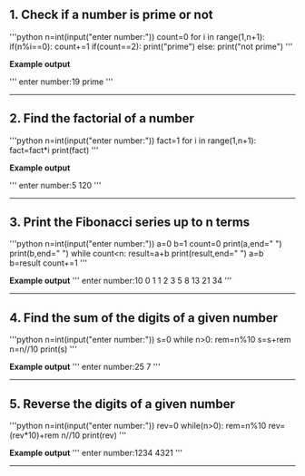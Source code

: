 ## 1. Check if a number is prime or not 

'''python
n=int(input("enter number:"))
count=0
for i in range(1,n+1):
    if(n%i==0):
        count+=1
    if(count==2):
        print("prime")
    else:
        print("not prime")
'''

**Example output**

'''
enter number:19
prime
'''

---

## 2. Find the factorial of a number

'''python
n=int(input("enter number:"))
fact=1
for i in range(1,n+1):
    fact=fact*i
    print(fact)
'''

**Example output**

'''
enter number:5
120
'''

---

## 3. Print the Fibonacci series up to n terms

'''python
n=int(input("enter number:"))
a=0
b=1
count=0
print(a,end=" ")
print(b,end=" ")
while count<n:
    result=a+b
    print(result,end=" ")
    a=b
    b=result
    count+=1
'''

**Example output**
'''
enter number:10
0 1 1 2 3 5  8 13 21 34
'''

---

## 4. Find the sum of the digits of a given number

'''python
n=int(input("enter number:"))
s=0
while n>0:
    rem=n%10
    s=s+rem
    n=n//10
print(s)
'''

**Example output**
'''
enter number:25
7
'''

---

## 5. Reverse the digits of a given number

'''python
n=int(input("enter number:"))
rev=0
while(n>0):
    rem=n%10
    rev=(rev*10)+rem
    n//10
    print(rev)
'''

**Example output**
'''
enter number:1234
4321
'''

---



